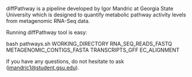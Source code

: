 

diffPathway is a pipeline developed by Igor Mandric at Georgia State University which is designed to quantify metabolic pathway activity levels from metagenomic RNA-Seq data.


Running diffPathway tool is easy:

bash pathways.sh WORKING_DIRECTORY RNA_SEQ_READS_FASTQ METAGENOMIC_CONTIGS_FASTA TRANSCRIPTS_GFF EC_ALIGNMENT


If you have any questions, do not hesitate to ask (imandric1@student.gsu.edu).




